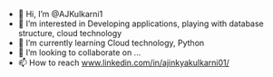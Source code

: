 - 👋 Hi, I’m @AJKulkarni1
- 👀 I’m interested in Developing applications, playing with database structure, cloud technology
- 🌱 I’m currently learning Cloud technology, Python
- 💞️ I’m looking to collaborate on ...
- 📫 How to reach www.linkedin.com/in/ajinkyakulkarni01/

<!---
AJKulkarni1/AJKulkarni1 is a ✨ special ✨ repository because its `README.md` (this file) appears on your GitHub profile.
You can click the Preview link to take a look at your changes.
--->
